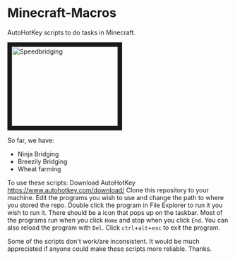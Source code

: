 # Minecraft-Macros
AutoHotKey scripts to do tasks in Minecraft.

<a href="http://www.youtube.com/watch?feature=player_embedded&v=gN8uG_gvuCw
" target="_blank"><img src="http://img.youtube.com/vi/gN8uG_gvuCw/0.jpg" 
  alt="Speedbridging" width="240" height="180" border="10" /></a>


So far, we have:
- Ninja Bridging
- Breezily Bridging
- Wheat farming

To use these scripts:
Download AutoHotKey https://www.autohotkey.com/download/
Clone this repository to your machine.
Edit the programs you wish to use and change the path to where you stored the repo.
Double click the program in File Explorer to run it you wish to run it.
There should be a icon that pops up on the taskbar.
Most of the programs run when you click `Home` and stop when you click `End`. You can also reload the program with `Del`. Click `ctrl`+`alt`+`esc` to exit the program.

Some of the scripts don't work/are inconsistent. It would be much appreciated if anyone could make these scripts more reliable. Thanks.



